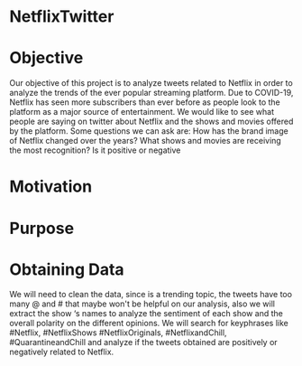 # NetflixTwitter

# Objective
Our objective of this project is to analyze tweets related to Netflix in order to analyze the trends of the ever popular streaming platform. Due to COVID-19, Netflix has seen more subscribers than ever before as people look to the platform as a major source of entertainment. We would like to see what people are saying on twitter about Netflix and the shows and movies offered by the platform. Some questions we can ask are: How has the brand image of Netflix changed over the years?  What shows and movies are receiving the most recognition? Is it positive or negative

#  Motivation


# Purpose

# Obtaining Data
We will need to clean the data, since is a trending topic, the tweets have too many @ and # that maybe won't be helpful on our analysis, also we will extract the show ‘s names to analyze the sentiment of each show and the overall polarity on the different opinions. 
We will search for keyphrases like #Netflix, #NetflixShows #NetflixOriginals, #NetflixandChill, #QuarantineandChill and analyze if the tweets obtained are positively or negatively related to Netflix. 

